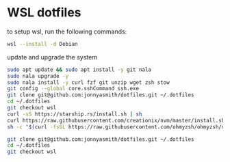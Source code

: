 # WSL dotfiles

to setup wsl, run the following commands:

```bash
wsl --install -d Debian
```

update and upgrade the system

```bash
sudo apt update && sudo apt install -y git nala
sudo nala upgrade -y
sudo nala install -y curl fzf git unzip wget zsh stow
git config --global core.sshCommand ssh.exe
git clone git@github.com:jonnyasmith/dotfiles.git ~/.dotfiles
cd ~/.dotfiles
git checkout wsl
curl -sS https://starship.rs/install.sh | sh
curl https://raw.githubusercontent.com/creationix/nvm/master/install.sh | bash
sh -c "$(curl -fsSL https://raw.githubusercontent.com/ohmyzsh/ohmyzsh/master/tools/install.sh)"
```

```bash
git clone git@github.com:jonnyasmith/dotfiles.git ~/.dotfiles
cd ~/.dotfiles
git checkout wsl
```

